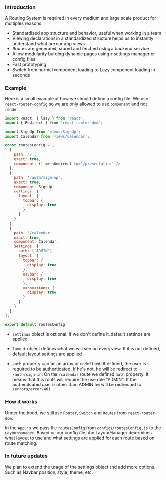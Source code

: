 ### Introduction

A Routing System is required in every medium and large scale product for multiples reasons:

- Standardized app structure and behavior, useful when working in a team
- Viewing declarations in a standardized structure helps us to instantly understand what are our app views
- Routes are generated, stored and fetched using a backend service
- Allow modularity building dynamic pages using a settings manager or config files
- Fast prototyping
- Switch from normal component loading to Lazy component loading in seconds

### Example

Here is a small example of how we should define a config file. We use `react-router-config` so we are only allowed to use `component` and not `render`.

```javascript
import React, { lazy } from 'react';
import { Redirect } from 'react-router-dom';

import SignUp from 'views/SignUp';
import Calendar from 'views/Calendar';

const routesConfig = [
  {
    path: '/',
    exact: true,
    component: () => <Redirect to="/presentation" />
  },
  {
    path: '/auth/sign-up',
    exact: true,
    component: SignUp,
    settings: {
      layout: {
        topbar: {
          display: true
        }
      }
    }
  },
  {
    path: '/calendar',
    exact: true,
    component: Calendar,
    settings: {
      auth: ['ADMIN'],
      layout: {
        topbar: {
          display: true
        },
        navbar: {
          display: true
        },
        connections: {
          display: true
        }
      }
    }
  }
];

export default routesConfig;
```

- `settings` object is optional. If we don't define it, default settings are applied

- `layout` object defines what we will see on every view. If it is not defined, default layout settings are applied

- `auth` property can be an array or `undefined`. If defined, the user is required to be authenticated. If he's not, he will be redirect to `/auth/sign-in`. On the `/calendar` route we defined `auth` property. It means that this route will require the use role "ADMIN". If the authenticated user is other than ADMIN he will be redirected to `/errors/error-401`

### How it works

Under the hood, we still use `Router`, `Switch` and `Routes` from `react-router-dom`.

In the `App.js` we pass the `routesConfig` from `configs/routesConfig.js` to the `LayoutManager`.
Based on our config file, the LayoutManager determines what layout to use and what settings are applied for each route based on route matching.

### In future updates

We plan to extend the usage of the settings object and add more options. Such as Navbar position, style, theme, etc.
